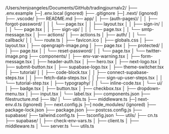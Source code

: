 /Users/renjoangeles/Documents/GitHub/tradingjournalv2/
├── .env.example
├─] .env.local (ignored)
├── .gitignore
├─] .next/ (ignored)
├── .vscode/
├── README.md
├── app/
│ ├── (auth-pages)/
│ │ ├── forgot-password/
│ │ │ └── page.tsx
│ │ ├── layout.tsx
│ │ ├── sign-in/
│ │ │ └── page.tsx
│ │ ├── sign-up/
│ │ │ └── page.tsx
│ │ └── smtp-message.tsx
│ ├── actions/
│ ├── actions.ts
│ ├── auth/
│ │ └── callback/
│ │ └── route.ts
│ ├── favicon.ico
│ ├── globals.css
│ ├── layout.tsx
│ ├── opengraph-image.png
│ ├── page.tsx
│ ├── protected/
│ │ ├── page.tsx
│ │ └── reset-password/
│ │ └── page.tsx
│ └── twitter-image.png
├── components/
│ ├── env-var-warning.tsx
│ ├── form-message.tsx
│ ├── header-auth.tsx
│ ├── hero.tsx
│ ├── next-logo.tsx
│ ├── submit-button.tsx
│ ├── supabase-logo.tsx
│ ├── theme-switcher.tsx
│ ├── tutorial/
│ │ ├── code-block.tsx
│ │ ├── connect-supabase-steps.tsx
│ │ ├── fetch-data-steps.tsx
│ │ ├── sign-up-user-steps.tsx
│ │ └── tutorial-step.tsx
│ ├── typography/
│ │ └── inline-code.tsx
│ └── ui/
│ ├── badge.tsx
│ ├── button.tsx
│ ├── checkbox.tsx
│ ├── dropdown-menu.tsx
│ ├── input.tsx
│ └── label.tsx
├── components.json
├── filestructure.md
├── lib/
│ └── utils.ts
├── middleware.ts
├─] next-env.d.ts (ignored)
├── next.config.js
├─] node_modules/ (ignored)
├── package-lock.json
├── package.json
├── postcss.config.js
├── supabase/
├── tailwind.config.ts
├── tsconfig.json
└── utils/
├── cn.ts
├── supabase/
│ ├── check-env-vars.ts
│ ├── client.ts
│ ├── middleware.ts
│ └── server.ts
└── utils.ts
